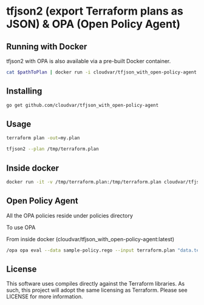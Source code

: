 tfjson2 (export Terraform plans as JSON) & OPA (Open Policy Agent)
==========

Running with Docker
-------------------

tfjson2 with OPA is also available via a pre-built Docker container.

```bash
cat $pathToPlan | docker run -i cloudvar/tfjson_with_open-policy-agent:latest --stdin
```


Installing
----------

```bash
go get github.com/cloudvar/tfjson_with_open-policy-agent
```
 
 
Usage
-----

```bash
terraform plan -out=my.plan

tfjson2 --plan /tmp/terraform.plan
```

Inside docker
-----

```bash
docker run -it -v /tmp/terraform.plan:/tmp/terraform.plan cloudvar/tfjson_with_open-policy-agent:latest --plan /tmp/terraform.plan
```

Open Policy Agent
-----

All the OPA policies reside under policies directory

To use OPA

From inside docker (cloudvar/tfjson_with_open-policy-agent:latest)

```bash
/opa opa eval --data sample-policy.rego --input terraform.plan "data.terraform.analysis.authz"
```

License
-------

This software uses compiles directly against the Terraform libraries. As such, this project will adopt the same licensing
as Terraform. Please see LICENSE for more information.
